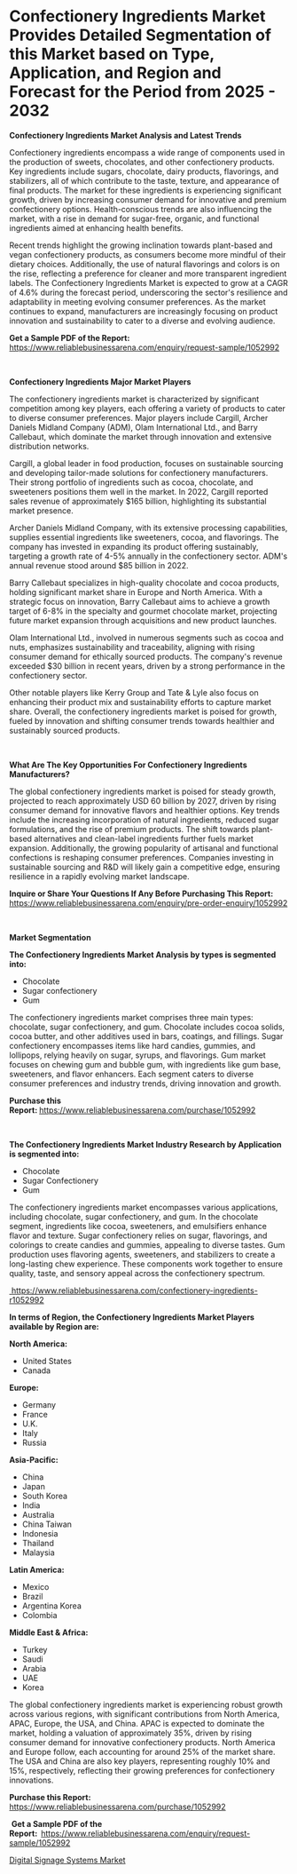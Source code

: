 <p><h1>Confectionery Ingredients Market Provides Detailed Segmentation of this Market based on Type, Application, and Region and Forecast for the Period from 2025 - 2032</h1></p><p><strong>Confectionery Ingredients Market Analysis and Latest Trends</strong></p>
<p><p>Confectionery ingredients encompass a wide range of components used in the production of sweets, chocolates, and other confectionery products. Key ingredients include sugars, chocolate, dairy products, flavorings, and stabilizers, all of which contribute to the taste, texture, and appearance of final products. The market for these ingredients is experiencing significant growth, driven by increasing consumer demand for innovative and premium confectionery options. Health-conscious trends are also influencing the market, with a rise in demand for sugar-free, organic, and functional ingredients aimed at enhancing health benefits.</p><p>Recent trends highlight the growing inclination towards plant-based and vegan confectionery products, as consumers become more mindful of their dietary choices. Additionally, the use of natural flavorings and colors is on the rise, reflecting a preference for cleaner and more transparent ingredient labels. The Confectionery Ingredients Market is expected to grow at a CAGR of 4.6% during the forecast period, underscoring the sector's resilience and adaptability in meeting evolving consumer preferences. As the market continues to expand, manufacturers are increasingly focusing on product innovation and sustainability to cater to a diverse and evolving audience.</p></p>
<p><strong>Get a Sample PDF of the Report:&nbsp;</strong> <a href="https://www.reliablebusinessarena.com/enquiry/request-sample/1052992?utm_campaign=2988&utm_medium=2&utm_source=Github&utm_content=ia&utm_term=22032025&utm_id=confectionery-ingredients">https://www.reliablebusinessarena.com/enquiry/request-sample/1052992</a></p>
<p>&nbsp;</p>
<p><strong>Confectionery Ingredients Major Market Players</strong></p>
<p><p>The confectionery ingredients market is characterized by significant competition among key players, each offering a variety of products to cater to diverse consumer preferences. Major players include Cargill, Archer Daniels Midland Company (ADM), Olam International Ltd., and Barry Callebaut, which dominate the market through innovation and extensive distribution networks.</p><p>Cargill, a global leader in food production, focuses on sustainable sourcing and developing tailor-made solutions for confectionery manufacturers. Their strong portfolio of ingredients such as cocoa, chocolate, and sweeteners positions them well in the market. In 2022, Cargill reported sales revenue of approximately $165 billion, highlighting its substantial market presence.</p><p>Archer Daniels Midland Company, with its extensive processing capabilities, supplies essential ingredients like sweeteners, cocoa, and flavorings. The company has invested in expanding its product offering sustainably, targeting a growth rate of 4-5% annually in the confectionery sector. ADM's annual revenue stood around $85 billion in 2022.</p><p>Barry Callebaut specializes in high-quality chocolate and cocoa products, holding significant market share in Europe and North America. With a strategic focus on innovation, Barry Callebaut aims to achieve a growth target of 6-8% in the specialty and gourmet chocolate market, projecting future market expansion through acquisitions and new product launches. </p><p>Olam International Ltd., involved in numerous segments such as cocoa and nuts, emphasizes sustainability and traceability, aligning with rising consumer demand for ethically sourced products. The company's revenue exceeded $30 billion in recent years, driven by a strong performance in the confectionery sector.</p><p>Other notable players like Kerry Group and Tate & Lyle also focus on enhancing their product mix and sustainability efforts to capture market share. Overall, the confectionery ingredients market is poised for growth, fueled by innovation and shifting consumer trends towards healthier and sustainably sourced products.</p></p>
<p>&nbsp;</p>
<p><strong>What Are The Key Opportunities For Confectionery Ingredients Manufacturers?</strong></p>
<p><p>The global confectionery ingredients market is poised for steady growth, projected to reach approximately USD 60 billion by 2027, driven by rising consumer demand for innovative flavors and healthier options. Key trends include the increasing incorporation of natural ingredients, reduced sugar formulations, and the rise of premium products. The shift towards plant-based alternatives and clean-label ingredients further fuels market expansion. Additionally, the growing popularity of artisanal and functional confections is reshaping consumer preferences. Companies investing in sustainable sourcing and R&D will likely gain a competitive edge, ensuring resilience in a rapidly evolving market landscape.</p></p>
<p><strong>Inquire or Share Your Questions If Any Before Purchasing This Report:</strong> <a href="https://www.reliablebusinessarena.com/enquiry/pre-order-enquiry/1052992?utm_campaign=2988&utm_medium=2&utm_source=Github&utm_content=ia&utm_term=22032025&utm_id=confectionery-ingredients">https://www.reliablebusinessarena.com/enquiry/pre-order-enquiry/1052992</a></p>
<p>&nbsp;</p>
<p><strong>Market Segmentation</strong></p>
<p><strong>The Confectionery Ingredients Market Analysis by types is segmented into:</strong></p>
<p><ul><li>Chocolate</li><li>Sugar confectionery</li><li>Gum</li></ul></p>
<p><p>The confectionery ingredients market comprises three main types: chocolate, sugar confectionery, and gum. Chocolate includes cocoa solids, cocoa butter, and other additives used in bars, coatings, and fillings. Sugar confectionery encompasses items like hard candies, gummies, and lollipops, relying heavily on sugar, syrups, and flavorings. Gum market focuses on chewing gum and bubble gum, with ingredients like gum base, sweeteners, and flavor enhancers. Each segment caters to diverse consumer preferences and industry trends, driving innovation and growth.</p></p>
<p><strong>Purchase this Report:&nbsp;</strong><a href="https://www.reliablebusinessarena.com/purchase/1052992?utm_campaign=2988&utm_medium=2&utm_source=Github&utm_content=ia&utm_term=22032025&utm_id=confectionery-ingredients">https://www.reliablebusinessarena.com/purchase/1052992</a></p>
<p>&nbsp;</p>
<p><strong>The Confectionery Ingredients Market Industry Research by Application is segmented into:</strong></p>
<p><ul><li>Chocolate</li><li>Sugar Confectionery</li><li>Gum</li></ul></p>
<p><p>The confectionery ingredients market encompasses various applications, including chocolate, sugar confectionery, and gum. In the chocolate segment, ingredients like cocoa, sweeteners, and emulsifiers enhance flavor and texture. Sugar confectionery relies on sugar, flavorings, and colorings to create candies and gummies, appealing to diverse tastes. Gum production uses flavoring agents, sweeteners, and stabilizers to create a long-lasting chew experience. These components work together to ensure quality, taste, and sensory appeal across the confectionery spectrum.</p></p>
<p><a href="https://www.reliablebusinessarena.com/confectionery-ingredients-r1052992?utm_campaign=2988&utm_medium=2&utm_source=Github&utm_content=ia&utm_term=22032025&utm_id=confectionery-ingredients">&nbsp;https://www.reliablebusinessarena.com/confectionery-ingredients-r1052992</a></p>
<p><strong>In terms of Region, the Confectionery Ingredients Market Players available by Region are:</strong></p>
<p>
    <p> <strong> North America: </strong>
        <ul>
            <li>United States</li>
            <li>Canada</li>
        </ul>
        </p> 
    <p> <strong> Europe: </strong>
        <ul>
            <li>Germany</li>
            <li>France</li>
            <li>U.K.</li>
            <li>Italy</li>
            <li>Russia</li>
        </ul>
        </p> 
    <p> <strong> Asia-Pacific: </strong>
        <ul>
            <li>China</li>
            <li>Japan</li>
            <li>South Korea</li>
            <li>India</li>
            <li>Australia</li>
            <li>China Taiwan</li>
            <li>Indonesia</li>
            <li>Thailand</li>
            <li>Malaysia</li>
        </ul>
        </p> 
    <p> <strong> Latin America: </strong>
        <ul>
            <li>Mexico</li>
            <li>Brazil</li>
            <li>Argentina Korea</li>
            <li>Colombia</li>
        </ul>
        </p> 
    <p> <strong> Middle East & Africa: </strong>
        <ul>
            <li>Turkey</li>
            <li>Saudi</li>
            <li>Arabia</li>
            <li>UAE</li>
            <li>Korea</li>
        </ul>
    </p>
    </p>
<p><p>The global confectionery ingredients market is experiencing robust growth across various regions, with significant contributions from North America, APAC, Europe, the USA, and China. APAC is expected to dominate the market, holding a valuation of approximately 35%, driven by rising consumer demand for innovative confectionery products. North America and Europe follow, each accounting for around 25% of the market share. The USA and China are also key players, representing roughly 10% and 15%, respectively, reflecting their growing preferences for confectionery innovations.</p></p>
<p><strong>Purchase this Report: </strong><a href="https://www.reliablebusinessarena.com/purchase/1052992?utm_campaign=2988&utm_medium=2&utm_source=Github&utm_content=ia&utm_term=22032025&utm_id=confectionery-ingredients">https://www.reliablebusinessarena.com/purchase/1052992</a></p>
<p>&nbsp;<strong>Get a Sample PDF of the Report:&nbsp;&nbsp;</strong><a href="https://www.reliablebusinessarena.com/enquiry/request-sample/1052992?utm_campaign=2988&utm_medium=2&utm_source=Github&utm_content=ia&utm_term=22032025&utm_id=confectionery-ingredients">https://www.reliablebusinessarena.com/enquiry/request-sample/1052992</a></p>
<p><strong></strong></p>
<p><p><a href="https://github.com/pidlisseas/Market-Research-Report-List-1/blob/main/digital-signage-systems-market.md?utm_campaign=2988&utm_medium=2&utm_source=Github&utm_content=ia&utm_term=22032025&utm_id=confectionery-ingredients">Digital Signage Systems Market</a></p></p>